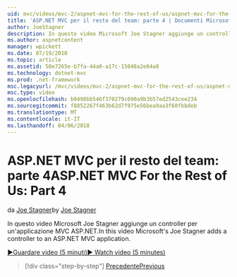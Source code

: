 ```yaml
---
uid: mvc/videos/mvc-2/aspnet-mvc-for-the-rest-of-us/aspnet-mvc-for-the-rest-of-us-part-4
title: 'ASP.NET MVC per il resto del team: parte 4 | Documenti Microsoft'
author: JoeStagner
description: In questo video Microsoft Joe Stagner aggiunge un controller per un'applicazione MVC ASP.NET.
ms.author: aspnetcontent
manager: wpickett
ms.date: 07/19/2010
ms.topic: article
ms.assetid: 50e7265e-b7fa-44a0-a17c-15048a2e84a8
ms.technology: dotnet-mvc
ms.prod: .net-framework
msc.legacyurl: /mvc/videos/mvc-2/aspnet-mvc-for-the-rest-of-us/aspnet-mvc-for-the-rest-of-us-part-4
msc.type: video
ms.openlocfilehash: b9498bb546f370279c090a9b3b57ed2543cee234
ms.sourcegitcommit: f8852267f463b62d7f975e56bea9aa3f68fbbdeb
ms.translationtype: MT
ms.contentlocale: it-IT
ms.lasthandoff: 04/06/2018
---
```

<a name="aspnet-mvc-for-the-rest-of-us-part-4"></a><span data-ttu-id="89655-103">ASP.NET MVC per il resto del team: parte 4</span><span class="sxs-lookup"><span data-stu-id="89655-103">ASP.NET MVC For the Rest of Us: Part 4</span></span>
====================
<span data-ttu-id="89655-104">da [Joe Stagner](https://github.com/JoeStagner)</span><span class="sxs-lookup"><span data-stu-id="89655-104">by [Joe Stagner](https://github.com/JoeStagner)</span></span>

<span data-ttu-id="89655-105">In questo video Microsoft Joe Stagner aggiunge un controller per un'applicazione MVC ASP.NET.</span><span class="sxs-lookup"><span data-stu-id="89655-105">In this video Microsoft's Joe Stagner adds a controller to an ASP.NET MVC application.</span></span>

[<span data-ttu-id="89655-106">&#9654;Guardare video (5 minuti)</span><span class="sxs-lookup"><span data-stu-id="89655-106">&#9654; Watch video (5 minutes)</span></span>](https://channel9.msdn.com/Blogs/ASP-NET-Site-Videos/aspnet-mvc-for-the-rest-of-us-part-4)

> [!div class="step-by-step"]
> [<span data-ttu-id="89655-107">Precedente</span><span class="sxs-lookup"><span data-stu-id="89655-107">Previous</span></span>](aspnet-mvc-for-the-rest-of-us-part-3.md)
